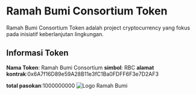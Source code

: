 # Ramah Bumi Consortium Token
Ramah Bumi Consortium Token adalah project cryptocurrency yang fokus pada inisiatif keberlanjutan lingkungan.

## Informasi Token
**Nama Token**: Ramah Bumi Consortium
**simbol**: RBC
**alamat kontrak**:0x6A7f16D89e59A28B11e3fC1Ba0FDFF6F3e7D2AF3

**total pasokan**:1000000000
![Logo Ramah Bumi](https://i.postimg.cc/RVNyswGY/rbclogook.png)

<!---
ramahbumi/ramahbumi is a ✨ special ✨ repository because its `README.md` (this file) appears on your GitHub profile.
You can click the Preview link to take a look at your changes.
--->
